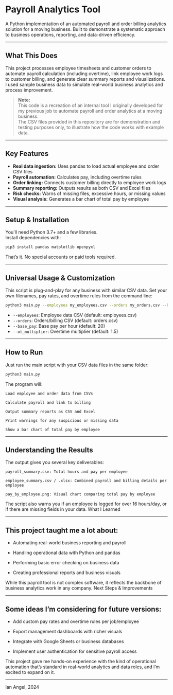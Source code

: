 # Payroll Analytics Tool

A Python implementation of an automated payroll and order billing analytics solution for a moving business. Built to demonstrate a systematic approach to business operations, reporting, and data-driven efficiency.

---

## What This Does

This project processes employee timesheets and customer orders to automate payroll calculation (including overtime), link employee work logs to customer billing, and generate clear summary reports and visualizations. I used sample business data to simulate real-world business analytics and process improvement.

> **Note:**  
> This code is a recreation of an internal tool I originally developed for my previous job to automate payroll and order analytics at a moving business.  
> The CSV files provided in this repository are for demonstration and testing purposes only, to illustrate how the code works with example data.

---

## Key Features

- **Real data ingestion:** Uses pandas to load actual employee and order CSV files
- **Payroll automation:** Calculates pay, including overtime rules
- **Order linking:** Connects customer billing directly to employee work logs
- **Summary reporting:** Outputs results as both CSV and Excel files
- **Risk checks:** Warns of missing files, excessive hours, or missing values
- **Visual analysis:** Generates a bar chart of total pay by employee

---

## Setup & Installation

You'll need Python 3.7+ and a few libraries.  
Install dependencies with:

```bash
pip3 install pandas matplotlib openpyxl
```

That’s it. No special accounts or paid tools required.

---
## Universal Usage & Customization

This script is plug-and-play for any business with similar CSV data.
Set your own filenames, pay rates, and overtime rules from the command line:

```bash
python3 main.py --employees my_employees.csv --orders my_orders.csv --base_pay 25 --ot_multiplier 2.0
```

- `--employees`: Employee data CSV (default: employees.csv)
- `--orders`: Orders/billing CSV (default: orders.csv)
- `--base_pay`: Base pay per hour (default: 20)
- `--ot_multiplier`: Overtime multiplier (default: 1.5)

---

## How to Run

Just run the main script with your CSV data files in the same folder:

```bash
python3 main.py
```

The program will:

    Load employee and order data from CSVs

    Calculate payroll and link to billing

    Output summary reports as CSV and Excel

    Print warnings for any suspicious or missing data

    Show a bar chart of total pay by employee

---

## Understanding the Results

The output gives you several key deliverables:

    payroll_summary.csv: Total hours and pay per employee

    employee_summary.csv / .xlsx: Combined payroll and billing details per employee

    pay_by_employee.png: Visual chart comparing total pay by employee

The script also warns you if an employee is logged for over 16 hours/day, or if there are missing fields in your data.
What I Learned

---

## This project taught me a lot about:

- Automating real-world business reporting and payroll

- Handling operational data with Python and pandas

- Performing basic error checking on business data

- Creating professional reports and business visuals

While this payroll tool is not complex software, it reflects the backbone of business analytics work in any company.
Next Steps & Improvements

---

## Some ideas I’m considering for future versions:

- Add custom pay rates and overtime rules per job/employee

- Export management dashboards with richer visuals

- Integrate with Google Sheets or business databases

- Implement user authentication for sensitive payroll access

This project gave me hands-on experience with the kind of operational automation that’s standard in real-world analytics and data roles, and I’m excited to expand on it.

---
Ian Angel, 2024
